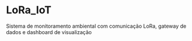 # LoRa_IoT
Sistema de monitoramento ambiental com comunicação LoRa, gateway de dados e dashboard de visualização
